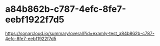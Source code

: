# a84b862b-c787-4efc-8fe7-eebf1922f7d5
https://sonarcloud.io/summary/overall?id=examly-test_a84b862b-c787-4efc-8fe7-eebf1922f7d5
